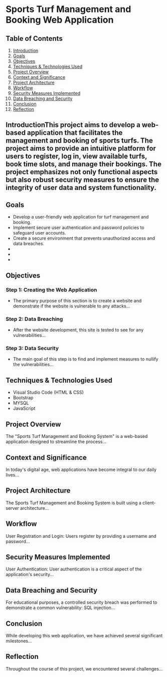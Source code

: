 # Sports Turf Management and Booking Web Application

## Table of Contents
1. [Introduction](#introduction)
2. [Goals](#goals)
3. [Objectives](#objectives)
4. [Techniques & Technologies Used](#techniques--technologies-used)
5. [Project Overview](#project-overview)
6. [Context and Significance](#context-and-significance)
7. [Project Architecture](#project-architecture)
8. [Workflow](#workflow)
9. [Security Measures Implemented](#security-measures-implemented)
10. [Data Breaching and Security](#data-breaching-and-security)
11. [Conclusion](#conclusion)
12. [Reflection](#reflection)

## IntroductionThis project aims to develop a web-based application that facilitates the management and booking of sports turfs. The project aims to provide an intuitive platform for users to register, log in, view available turfs, book time slots, and manage their bookings. The project emphasizes not only functional aspects but also robust security measures to ensure the integrity of user data and system functionality.
## Goals
- Develop a user-friendly web application for turf management and booking.
- Implement secure user authentication and password policies to safeguard user accounts.
- Create a secure environment that prevents unauthorized access and data breaches.
-
-
-

## Objectives

### Step 1: Creating the Web Application
- The primary purpose of this section is to create a website and demonstrate if the website is vulnerable to any attacks...

### Step 2: Data Breaching
- After the website development, this site is tested to see for any vulnerabilities...

### Step 3: Data Security
- The main goal of this step is to find and implement measures to nullify the vulnerabilities...

## Techniques & Technologies Used
- Visual Studio Code (HTML & CSS)
- Bootstrap
- MYSQL
- JavaScript

## Project Overview
The "Sports Turf Management and Booking System" is a web-based application designed to streamline the process...

## Context and Significance
In today's digital age, web applications have become integral to our daily lives...

## Project Architecture
The Sports Turf Management and Booking System is built using a client-server architecture...

## Workflow
User Registration and Login:
Users register by providing a username and password...

## Security Measures Implemented
User Authentication:
User authentication is a critical aspect of the application's security...

## Data Breaching and Security
For educational purposes, a controlled security breach was performed to demonstrate a common vulnerability: SQL injection...

## Conclusion
While developing this web application, we have achieved several significant milestones...

## Reflection
Throughout the course of this project, we encountered several challenges...
